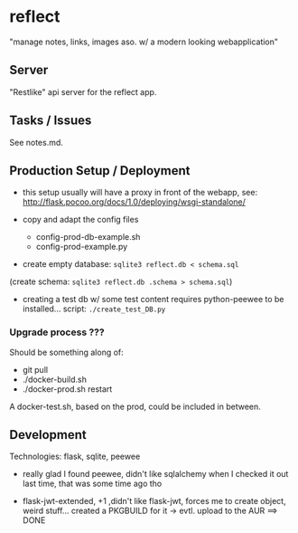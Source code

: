 # reflect

"manage notes, links, images aso. w/ a modern looking webapplication"

## Server

"Restlike" api server for the reflect app.

## Tasks / Issues

See notes.md.

## Production Setup / Deployment

- this setup usually will have a proxy in front of the webapp,
  see: http://flask.pocoo.org/docs/1.0/deploying/wsgi-standalone/

- copy and adapt the config files
  - config-prod-db-example.sh
  - config-prod-example.py

- create empty database: `sqlite3 reflect.db < schema.sql`

(create schema: `sqlite3 reflect.db .schema > schema.sql`)

- creating a test db w/ some test content requires python-peewee
  to be installed... script: `./create_test_DB.py`

### Upgrade process ???

Should be something along of:

- git pull
- ./docker-build.sh
- ./docker-prod.sh restart

A docker-test.sh, based on the prod, could be included in between.

## Development

Technologies: flask, sqlite, peewee

- really glad I found peewee, didn't like sqlalchemy when I checked it out last time, that was some time ago tho

- flask-jwt-extended, +1 ,didn't like flask-jwt, forces me to create object, weird stuff...
created a PKGBUILD for it
-> evtl. upload to the AUR ==> DONE
